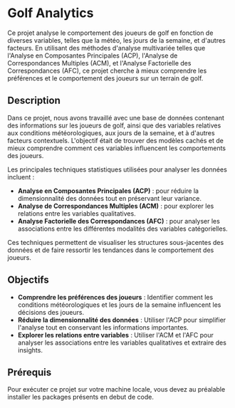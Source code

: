 # Golf Analytics

Ce projet analyse le comportement des joueurs de golf en fonction de diverses variables, telles que la météo, les jours de la semaine, et d'autres facteurs. En utilisant des méthodes d'analyse multivariée telles que l'Analyse en Composantes Principales (ACP), l'Analyse de Correspondances Multiples (ACM), et l'Analyse Factorielle des Correspondances (AFC), ce projet cherche à mieux comprendre les préférences et le comportement des joueurs sur un terrain de golf.

## Description

Dans ce projet, nous avons travaillé avec une base de données contenant des informations sur les joueurs de golf, ainsi que des variables relatives aux conditions météorologiques, aux jours de la semaine, et à d'autres facteurs contextuels. L'objectif était de trouver des modèles cachés et de mieux comprendre comment ces variables influencent les comportements des joueurs.

Les principales techniques statistiques utilisées pour analyser les données incluent :

- **Analyse en Composantes Principales (ACP)** : pour réduire la dimensionnalité des données tout en préservant leur variance.
- **Analyse de Correspondances Multiples (ACM)** : pour explorer les relations entre les variables qualitatives.
- **Analyse Factorielle des Correspondances (AFC)** : pour analyser les associations entre les différentes modalités des variables catégorielles.

Ces techniques permettent de visualiser les structures sous-jacentes des données et de faire ressortir les tendances dans le comportement des joueurs.

## Objectifs

- **Comprendre les préférences des joueurs** : Identifier comment les conditions météorologiques et les jours de la semaine influencent les décisions des joueurs.
- **Réduire la dimensionnalité des données** : Utiliser l'ACP pour simplifier l'analyse tout en conservant les informations importantes.
- **Explorer les relations entre variables** : Utiliser l'ACM et l'AFC pour analyser les associations entre les variables qualitatives et extraire des insights.

## Prérequis

Pour exécuter ce projet sur votre machine locale, vous devez au préalable installer les packages présents en debut de code. 
